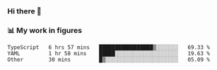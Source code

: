 ### Hi there 👋

### 📊 My work in figures

<!--START_SECTION:waka-->

```text
TypeScript   6 hrs 57 mins   █████████████████▒░░░░░░░   69.33 %
YAML         1 hr 58 mins    █████░░░░░░░░░░░░░░░░░░░░   19.63 %
Other        30 mins         █▒░░░░░░░░░░░░░░░░░░░░░░░   05.09 %
```

<!--END_SECTION:waka-->
